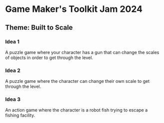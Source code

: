 # Game Maker's Toolkit Jam 2024
## Theme: Built to Scale

### Idea 1
A puzzle game where your character has a gun that can change the scales of objects in order to get through the level.

### Idea 2
A puzzle game where the character can change their own scale to get through the level.

### Idea 3
An action game where the character is a robot fish trying to escape a fishing facility.
